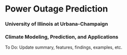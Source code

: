 # Power Outage Prediction

### University of Illinois at Urbana-Champaign
### Climate Modeling, Prediction, and Applications

To Do:
Update summary, features, findings, examples, etc.
